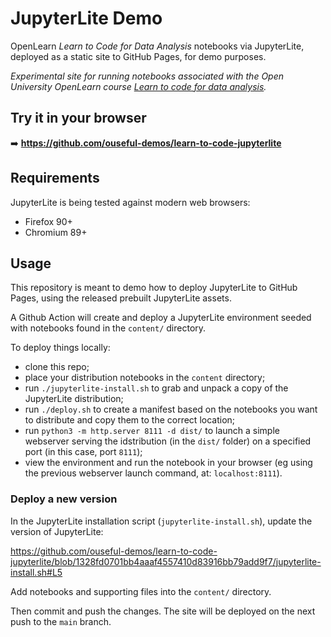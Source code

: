 # JupyterLite Demo

OpenLearn *Learn to Code for Data Analysis* notebooks via JupyterLite, deployed as a static site to GitHub Pages, for demo purposes.

*Experimental site for running notebooks associated with the Open University OpenLearn course [Learn to code for data analysis](https://www.open.edu/openlearn/science-maths-technology/learn-code-data-analysis/content-section-overview?active-tab=description-tab).*

## Try it in your browser

➡️ **https://github.com/ouseful-demos/learn-to-code-jupyterlite**

## Requirements

JupyterLite is being tested against modern web browsers:

- Firefox 90+
- Chromium 89+

## Usage

This repository is meant to demo how to deploy JupyterLite to GitHub Pages, using the released prebuilt JupyterLite assets.

A Github Action will create and deploy a JupyterLite environment seeded with notebooks found in the `content/` directory.

To deploy things locally:

- clone this repo;
- place your distribution notebooks in the `content` directory;
- run `./jupyterlite-install.sh` to grab and unpack a copy of the JupyterLite distribution;
- run `./deploy.sh` to create a manifest based on the notebooks you want to distribute and copy them to the correct location;
- run `python3 -m http.server 8111 -d dist/` to launch a simple webserver serving the idstribution (in the `dist/` folder) on a specified port (in this case, port `8111`);
- view the environment and run the notebook in your browser (eg using the previous webserver launch command, at: `localhost:8111`).

### Deploy a new version

In the JupyterLite installation script (`jupyterlite-install.sh`), update the version of JupyterLite:

https://github.com/ouseful-demos/learn-to-code-jupyterlite/blob/1328fd0701bb4aaaf4557410d83916bb79add9f7/jupyterlite-install.sh#L5

Add notebooks and supporting files into the `content/` directory.

Then commit and push the changes. The site will be deployed on the next push to the `main` branch.
